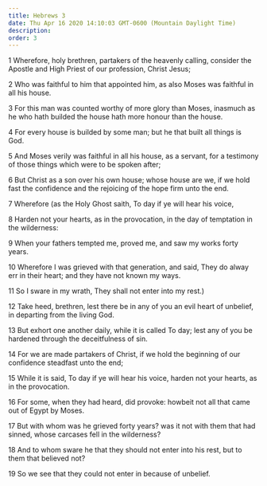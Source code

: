 ```yaml
---
title: Hebrews 3
date: Thu Apr 16 2020 14:10:03 GMT-0600 (Mountain Daylight Time)
description: 
order: 3
---
```


<p>
  1 Wherefore, holy brethren, partakers of the heavenly calling, consider the
  Apostle and High Priest of our profession, Christ Jesus;
</p>
<p>
  2 Who was faithful to him that appointed him, as also Moses was faithful in
  all his house.
</p>
<p>
  3 For this man was counted worthy of more glory than Moses, inasmuch as he who
  hath builded the house hath more honour than the house.
</p>
<p>
  4 For every house is builded by some man; but he that built all things is God.
</p>
<p>
  5 And Moses verily was faithful in all his house, as a servant, for a
  testimony of those things which were to be spoken after;
</p>
<p>
  6 But Christ as a son over his own house; whose house are we, if we hold fast
  the confidence and the rejoicing of the hope firm unto the end.
</p>
<p>7 Wherefore (as the Holy Ghost saith, To day if ye will hear his voice,</p>
<p>
  8 Harden not your hearts, as in the provocation, in the day of temptation in
  the wilderness:
</p>
<p>9 When your fathers tempted me, proved me, and saw my works forty years.</p>
<p>
  10 Wherefore I was grieved with that generation, and said, They do alway err
  in their heart; and they have not known my ways.
</p>
<p>11 So I sware in my wrath, They shall not enter into my rest.)</p>
<p>
  12 Take heed, brethren, lest there be in any of you an evil heart of unbelief,
  in departing from the living God.
</p>
<p>
  13 But exhort one another daily, while it is called To day; lest any of you be
  hardened through the deceitfulness of sin.
</p>
<p>
  14 For we are made partakers of Christ, if we hold the beginning of our
  confidence steadfast unto the end;
</p>
<p>
  15 While it is said, To day if ye will hear his voice, harden not your hearts,
  as in the provocation.
</p>
<p>
  16 For some, when they had heard, did provoke: howbeit not all that came out
  of Egypt by Moses.
</p>
<p>
  17 But with whom was he grieved forty years? was it not with them that had
  sinned, whose carcases fell in the wilderness?
</p>
<span></span>
<p>
  18 And to whom sware he that they should not enter into his rest, but to them
  that believed not?
</p>
<p>19 So we see that they could not enter in because of unbelief.</p>
